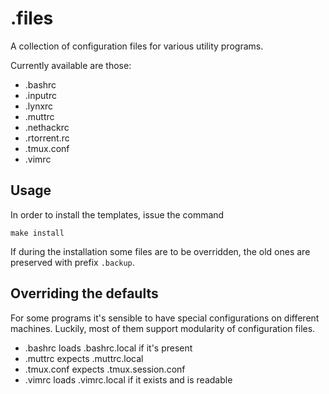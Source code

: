 .files
======

A collection of configuration files for various utility programs.

Currently available are those:

   * .bashrc
   * .inputrc
   * .lynxrc
   * .muttrc
   * .nethackrc
   * .rtorrent.rc
   * .tmux.conf
   * .vimrc

Usage
-----

In order to install the templates, issue the command

    make install

If during the installation some files are to be overridden, the old ones are
preserved with prefix `.backup`.

Overriding the defaults
-----------------------

For some programs it's sensible to have special configurations on different
machines. Luckily, most of them support modularity of configuration files.

   * .bashrc loads .bashrc.local if it's present
   * .muttrc expects .muttrc.local
   * .tmux.conf expects .tmux.session.conf
   * .vimrc loads .vimrc.local if it exists and is readable

